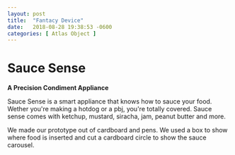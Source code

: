 ```yaml
---
layout: post
title:  "Fantacy Device"
date:   2018-08-28 19:38:53 -0600
categories: [ Atlas Object ]
---
```


# Sauce Sense
**A Precision Condiment Appliance**

Sauce Sense is a smart appliance that knows how to sauce your food. Wether you're making a hotdog or a pbj, you're totally covered. Sauce sense comes with ketchup, mustard, siracha, jam, peanut butter and more.

We made our prototype out of cardboard and pens. We used a box to show where food is inserted and cut a cardboard circle to show the sauce carousel.

